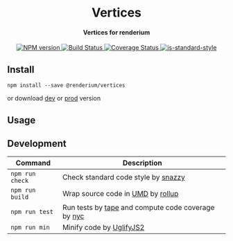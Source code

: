 <h1 align="center">Vertices</h1>
<h4 align="center">Vertices for renderium</h4>
<p align="center">
  <a href="https://www.npmjs.com/package/renderium/vertices" target="_blank">
    <img src="https://img.shields.io/npm/v/renderium/vertices.svg" alt="NPM version" target="_blank"></img>
  </a>
  <a href="https://travis-ci.org/renderium/vertices" target="_blank">
    <img src="https://travis-ci.org/renderium/vertices.svg?branch=master" alt="Build Status" target="_blank"></img>
  </a>
  <a href='https://coveralls.io/github/renderium/vertices?branch=master'>
    <img src='https://coveralls.io/repos/github/renderium/vertices/badge.svg?branch=master' alt='Coverage Status' />
  </a>
  <a href="https://github.com/feross/standard" target="_blank">
    <img src="https://img.shields.io/badge/code%20style-standard-brightgreen.svg?style=flat" alt="js-standard-style"/>
  </a>
</p>

## Install

```
npm install --save @renderium/vertices
```

or download [dev](https://unpkg.com/renderium/vertices/dist/templates.umd.js) or [prod](https://unpkg.com/renderium/vertices/dist/templates.min.js) version

## Usage

## Development

Command | Description
------- | -----------
`npm run check` | Check standard code style by [snazzy](https://www.npmjs.com/package/snazzy)
`npm run build` | Wrap source code in [UMD](https://github.com/umdjs/umd) by [rollup](http://rollupjs.org/)
`npm run test` | Run tests by [tape](https://github.com/substack/tape) and compute code coverage by [nyc](https://github.com/bcoe/nyc)
`npm run min` | Minify code by [UglifyJS2](https://github.com/mishoo/UglifyJS2)
